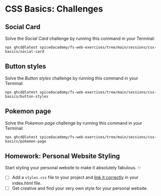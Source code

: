 # CSS Basics: Challenges

## Social Card

Solve the _Social Card_ challenge by running this command in your Terminal:

```
npx ghcd@latest spicedacademy/fs-web-exercises/tree/main/sessions/css-basics/social-card
```

## Button styles

Solve the _Button styles_ challenge by running this command in your Terminal:

```
npx ghcd@latest spicedacademy/fs-web-exercises/tree/main/sessions/css-basics/button-styles
```

## Pokemon page

Solve the _Pokemon page_ challenge by running this command in your Terminal:

```
npx ghcd@latest spicedacademy/fs-web-exercises/tree/main/sessions/css-basics/pokemon-page
```

## Homework: Personal Website Styling

Start styling your personal website to make it absolutely fabulous. ✨

- [ ] Add a `styles.css` file to your project and [link it correctly](./css-basics.md#linking-stylesheets) in your
      index.html file.
- [ ] Get creative and find your very own style for your personal website.
